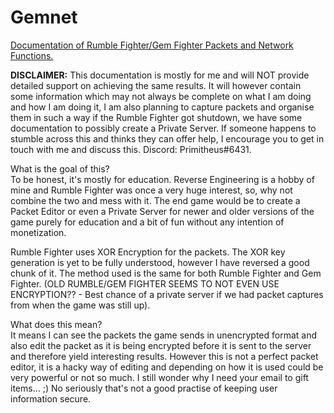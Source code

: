 # Gemnet
<u>Documentation of Rumble Fighter/Gem Fighter Packets and Network Functions.</u></br>

<strong>DISCLAIMER:</strong> This documentation is mostly for me and will NOT provide detailed support on achieving the same results. It will however contain some information which may not always be complete on what I am doing and how I am doing it, I am also planning to capture packets and organise them in such a way if the Rumble Fighter got shutdown, we have some documentation to possibly create a Private Server. If someone happens to stumble across this and thinks they can offer help, I encourage you to get in touch with me and discuss this. Discord: Primitheus#6431.</br>

What is the goal of this? </br>
To be honest, it's mostly for education. Reverse Engineering is a hobby of mine and Rumble Fighter was once a very huge interest, so, why not combine the two and mess with it. The end game would be to create a Packet Editor or even a Private Server for newer and older versions of the game purely for education and a bit of fun without any intention of monetization. 

Rumble Fighter uses XOR Encryption for the packets. The XOR key generation is yet to be fully understood, however I have reversed a good chunk of it. The method used is the same for both Rumble Fighter and Gem Fighter. (OLD RUMBLE/GEM FIGHTER SEEMS TO NOT EVEN USE ENCRYPTION?? - Best chance of a private server if we had packet captures from when the game was still up).

What does this mean? </br>
It means I can see the packets the game sends in unencrypted format and also edit the packet as it is being encrypted before it is sent to the server and therefore yield interesting results. However this is not a perfect packet editor, it is a hacky way of editing and depending on how it is used could be very powerful or not so much.
I still wonder why I need your email to gift items... ;) No seriously that's not a good practise of keeping user information secure.






